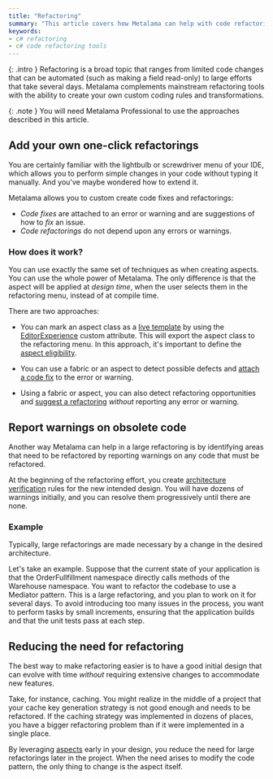 ```yaml
---
title: "Refactoring"
summary: "This article covers how Metalama can help with code refactoring in C# projects."
keywords:
- c# refactoring
- c# code refactoring tools
---
```


{: .intro }
Refactoring is a broad topic that ranges from limited code changes that can be automated (such as making a field
read-only) to large efforts that take several days. Metalama complements mainstream refactoring tools with the ability
to create your own custom coding rules and transformations.

{: .note }
You will need Metalama Professional to use the approaches described in this article.

## Add your own one-click refactorings

You are certainly familiar with the lightbulb or screwdriver menu of your IDE, which allows you to perform simple
changes in your code without typing it manually. And you've maybe wondered how to extend it.

Metalama allows you to custom create code fixes and refactorings:

* _Code fixes_ are attached to an error or warning and are suggestions of how to _fix_ an issue.
* _Code refactorings_ do not depend upon any errors or warnings.

### How does it work?

You can use exactly the same set of techniques as when creating aspects. You can use the whole power of Metalama. The
only difference is that the aspect will be applied at _design time_, when the user selects them in the refactoring menu,
instead of at compile time.

There are two approaches:

* You can mark an aspect class as
  a [live template](https://doc.metalama.net/conceptual/aspects/ide/live-template) by using
  the [EditorExperience](https://doc.metalama.net/api/metalama-framework-aspects-editorexperienceattribute)
  custom attribute. This will export the aspect class to the refactoring menu. In this approach, it's important to
  define the [aspect eligibility](https://doc.metalama.net/conceptual/aspects/eligibility).

* You can use a fabric or an aspect to detect possible defects
  and [attach a code fix](https://doc.metalama.net/api/metalama-framework-diagnostics-idiagnostic-withcodefixes)
  to the error or warning.

* Using a fabric or aspect, you can also detect refactoring opportunities
  and [suggest a refactoring](https://doc.metalama.net/api/metalama-framework-diagnostics-scopeddiagnosticsink-suggest)
  _without_ reporting any error or warning.

## Report warnings on obsolete code

Another way Metalama can help in a large refactoring is by identifying areas that need to be refactored by reporting
warnings on any code that must be refactored.

At the beginning of the refactoring effort, you create [architecture verification](architecture-verification) rules for
the new intended design. You will have dozens of warnings initially, and you can resolve them progressively until there
are none.

### Example

Typically, large refactorings are made necessary by a change in the desired architecture.

Let's take an example. Suppose that the current state of your application is that the OrderFullfillment namespace
directly calls methods of the Warehouse namespace. You want to refactor the codebase to use a Mediator pattern. This is
a large refactoring, and you plan to work on it for several days. To avoid introducing too many issues in the process,
you want to perform tasks by small increments, ensuring that the application builds and that the unit tests pass at each
step.

## Reducing the need for refactoring

The best way to make refactoring easier is to have a good initial design that can evolve with time _without_ requiring
extensive changes to accommodate new features.

Take, for instance, caching. You might realize in the middle of a project that your cache key generation strategy is not
good enough and needs to be refactored. If the caching strategy was implemented in dozens of places, you have a bigger
refactoring problem than if it were implemented in a single place.

By leveraging [aspects](code-generation) early in your design, you reduce the need for large refactorings later in the
project. When the need arises to modify the code pattern, the only thing to change is the aspect itself.
